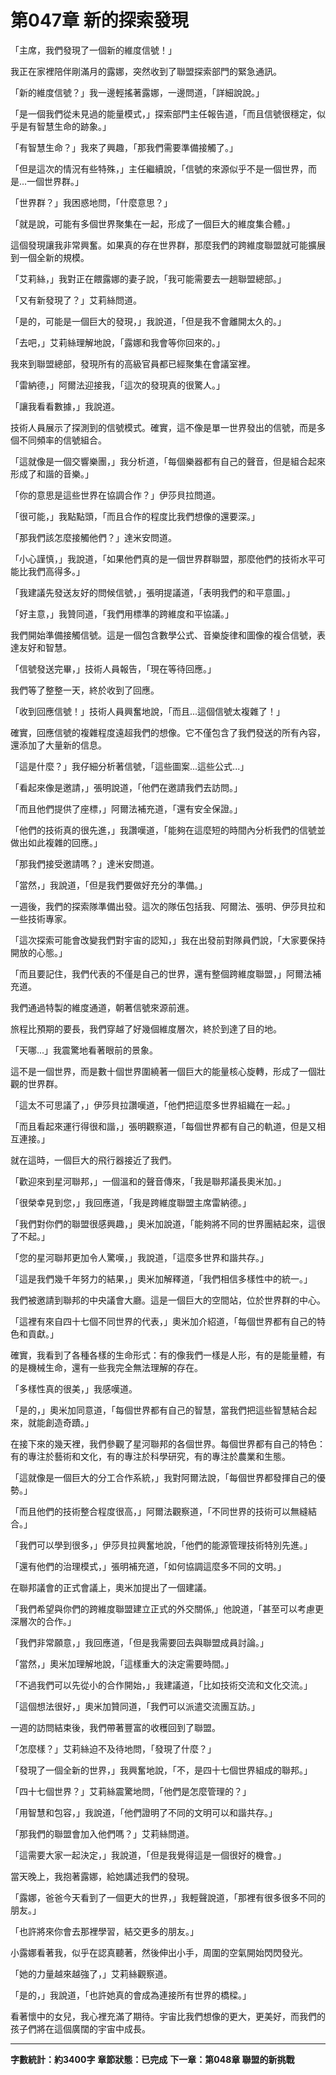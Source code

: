 # 第047章 新的探索發現

「主席，我們發現了一個新的維度信號！」

我正在家裡陪伴剛滿月的露娜，突然收到了聯盟探索部門的緊急通訊。

「新的維度信號？」我一邊輕搖著露娜，一邊問道，「詳細說說。」

「是一個我們從未見過的能量模式，」探索部門主任報告道，「而且信號很穩定，似乎是有智慧生命的跡象。」

「有智慧生命？」我來了興趣，「那我們需要準備接觸了。」

「但是這次的情況有些特殊，」主任繼續說，「信號的來源似乎不是一個世界，而是...一個世界群。」

「世界群？」我困惑地問，「什麼意思？」

「就是說，可能有多個世界聚集在一起，形成了一個巨大的維度集合體。」

這個發現讓我非常興奮。如果真的存在世界群，那麼我們的跨維度聯盟就可能擴展到一個全新的規模。

「艾莉絲，」我對正在餵露娜的妻子說，「我可能需要去一趟聯盟總部。」

「又有新發現了？」艾莉絲問道。

「是的，可能是一個巨大的發現，」我說道，「但是我不會離開太久的。」

「去吧，」艾莉絲理解地說，「露娜和我會等你回來的。」

我來到聯盟總部，發現所有的高級官員都已經聚集在會議室裡。

「雷納德，」阿爾法迎接我，「這次的發現真的很驚人。」

「讓我看看數據，」我說道。

技術人員展示了探測到的信號模式。確實，這不像是單一世界發出的信號，而是多個不同頻率的信號組合。

「這就像是一個交響樂團，」我分析道，「每個樂器都有自己的聲音，但是組合起來形成了和諧的音樂。」

「你的意思是這些世界在協調合作？」伊莎貝拉問道。

「很可能，」我點點頭，「而且合作的程度比我們想像的還要深。」

「那我們該怎麼接觸他們？」達米安問道。

「小心謹慎，」我說道，「如果他們真的是一個世界群聯盟，那麼他們的技術水平可能比我們高得多。」

「我建議先發送友好的問候信號，」張明提議道，「表明我們的和平意圖。」

「好主意，」我贊同道，「我們用標準的跨維度和平協議。」

我們開始準備接觸信號。這是一個包含數學公式、音樂旋律和圖像的複合信號，表達友好和智慧。

「信號發送完畢，」技術人員報告，「現在等待回應。」

我們等了整整一天，終於收到了回應。

「收到回應信號！」技術人員興奮地說，「而且...這個信號太複雜了！」

確實，回應信號的複雜程度遠超我們的想像。它不僅包含了我們發送的所有內容，還添加了大量新的信息。

「這是什麼？」我仔細分析著信號，「這些圖案...這些公式...」

「看起來像是邀請，」張明說道，「他們在邀請我們去訪問。」

「而且他們提供了座標，」阿爾法補充道，「還有安全保證。」

「他們的技術真的很先進，」我讚嘆道，「能夠在這麼短的時間內分析我們的信號並做出如此複雜的回應。」

「那我們接受邀請嗎？」達米安問道。

「當然，」我說道，「但是我們要做好充分的準備。」

一週後，我們的探索隊準備出發。這次的隊伍包括我、阿爾法、張明、伊莎貝拉和一些技術專家。

「這次探索可能會改變我們對宇宙的認知，」我在出發前對隊員們說，「大家要保持開放的心態。」

「而且要記住，我們代表的不僅是自己的世界，還有整個跨維度聯盟，」阿爾法補充道。

我們通過特製的維度通道，朝著信號來源前進。

旅程比預期的要長，我們穿越了好幾個維度層次，終於到達了目的地。

「天哪...」我震驚地看著眼前的景象。

這不是一個世界，而是數十個世界圍繞著一個巨大的能量核心旋轉，形成了一個壯觀的世界群。

「這太不可思議了，」伊莎貝拉讚嘆道，「他們把這麼多世界組織在一起。」

「而且看起來運行得很和諧，」張明觀察道，「每個世界都有自己的軌道，但是又相互連接。」

就在這時，一個巨大的飛行器接近了我們。

「歡迎來到星河聯邦，」一個溫和的聲音傳來，「我是聯邦議長奧米加。」

「很榮幸見到您，」我回應道，「我是跨維度聯盟主席雷納德。」

「我們對你們的聯盟很感興趣，」奧米加說道，「能夠將不同的世界團結起來，這很了不起。」

「您的星河聯邦更加令人驚嘆，」我說道，「這麼多世界和諧共存。」

「這是我們幾千年努力的結果，」奧米加解釋道，「我們相信多樣性中的統一。」

我們被邀請到聯邦的中央議會大廳。這是一個巨大的空間站，位於世界群的中心。

「這裡有來自四十七個不同世界的代表，」奧米加介紹道，「每個世界都有自己的特色和貢獻。」

確實，我看到了各種各樣的生命形式：有的像我們一樣是人形，有的是能量體，有的是機械生命，還有一些我完全無法理解的存在。

「多樣性真的很美，」我感嘆道。

「是的，」奧米加同意道，「每個世界都有自己的智慧，當我們把這些智慧結合起來，就能創造奇蹟。」

在接下來的幾天裡，我們參觀了星河聯邦的各個世界。每個世界都有自己的特色：有的專注於藝術和文化，有的專注於科學研究，有的專注於農業和生態。

「這就像是一個巨大的分工合作系統，」我對阿爾法說，「每個世界都發揮自己的優勢。」

「而且他們的技術整合程度很高，」阿爾法觀察道，「不同世界的技術可以無縫結合。」

「我們可以學到很多，」伊莎貝拉興奮地說，「他們的能源管理技術特別先進。」

「還有他們的治理模式，」張明補充道，「如何協調這麼多不同的文明。」

在聯邦議會的正式會議上，奧米加提出了一個建議。

「我們希望與你們的跨維度聯盟建立正式的外交關係,」他說道，「甚至可以考慮更深層次的合作。」

「我們非常願意，」我回應道，「但是我需要回去與聯盟成員討論。」

「當然，」奧米加理解地說，「這樣重大的決定需要時間。」

「不過我們可以先從小的合作開始，」我建議道，「比如技術交流和文化交流。」

「這個想法很好，」奧米加贊同道，「我們可以派遣交流團互訪。」

一週的訪問結束後，我們帶著豐富的收穫回到了聯盟。

「怎麼樣？」艾莉絲迫不及待地問，「發現了什麼？」

「發現了一個全新的世界，」我興奮地說，「不，是四十七個世界組成的聯邦。」

「四十七個世界？」艾莉絲震驚地問，「他們是怎麼管理的？」

「用智慧和包容，」我說道，「他們證明了不同的文明可以和諧共存。」

「那我們的聯盟會加入他們嗎？」艾莉絲問道。

「這需要大家一起決定，」我說道，「但是我覺得這是一個很好的機會。」

當天晚上，我抱著露娜，給她講述我們的發現。

「露娜，爸爸今天看到了一個更大的世界，」我輕聲說道，「那裡有很多很多不同的朋友。」

「也許將來你會去那裡學習，結交更多的朋友。」

小露娜看著我，似乎在認真聽著，然後伸出小手，周圍的空氣開始閃閃發光。

「她的力量越來越強了，」艾莉絲觀察道。

「是的，」我說道，「也許她真的會成為連接所有世界的橋樑。」

看著懷中的女兒，我心裡充滿了期待。宇宙比我們想像的更大，更美好，而我們的孩子們將在這個廣闊的宇宙中成長。

---

**字數統計：約3400字**
**章節狀態：已完成**
**下一章：第048章 聯盟的新挑戰**
